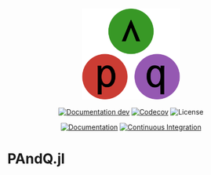 
<p align="center"><img width="200px" src="docs/src/assets/logo.svg"/></p>

<div align="center">

[![Documentation dev](https://img.shields.io/badge/Documentation-dev-blue.svg)](https://jakobjpeters.github.io/PAndQ.jl/dev/)
[![Codecov](https://codecov.io/gh/jakobjpeters/PAndQ.jl/branch/main/graph/badge.svg?token=XFWU66WSD7)](https://codecov.io/gh/jakobjpeters/PAndQ.jl)
![License](https://img.shields.io/github/license/jakobjpeters/PAndQ.jl)

[![Documentation](https://github.com/jakobjpeters/PAndQ.jl/workflows/Documentation/badge.svg)](https://github.com/jakobjpeters/PAndQ.jl/actions/documentation.yml)
[![Continuous Integration](https://github.com/jakobjpeters/PAndQ.jl/workflows/Continuous%20Integration/badge.svg)](https://github.com/jakobjpeters/PAndQ.jl/actions/continuous_integration.yml)

<!-- ![Version](https://img.shields.io/github/v/release/jakobjpeters/PAndQ.jl) -->
<!-- [![Downloads](https://shields.io/endpoint?url=https://pkgs.genieframework.com/api/v1/badge/PAndQ)](https://pkgs.genieframework.com?packages=PAndQ) -->

</div>

# PAndQ.jl
